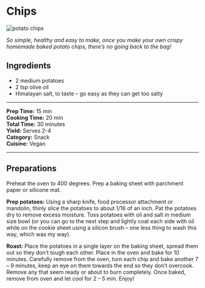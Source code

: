# **Chips**

![potato chips](https://simple-veganista.com/wp-content/uploads/2012/07/best-homemade-baked-potato-chip-recipe-1-360x360.webp)

*So simple, healthy and easy to make, once you make your own crispy homemade baked potato chips, there’s no going back to the bag!*

## **Ingredients**

- 2 medium potatoes
- 2 tsp olive oil
- Himalayan salt, to taste – go easy as they can get too salty


---
**Prep Time:** 15 min   
**Cooking Time:** 20 min  
**Total Time:** 30 minutes  
**Yield:** Serves 2-4  
**Category:** Snack  
**Cuisine:** Vegan 

---
## **Preparations**

Preheat the oven to 400 degrees. Prep a baking sheet with parchment paper or silicone mat.

**Prep potatoes:** Using a sharp knife, food processor attachment or mandolin, thinly slice the potatoes to about 1/16 of an inch. Pat the potatoes dry to remove excess moisture. Toss potatoes with oil and salt in medium size bowl (or you can go to the next step and lightly coat each side with oil while on the cookie sheet using a silicon brush – one less thing to wash this way, which was my way).


**Roast:** Place the potatoes in a single layer on the baking sheet, spread them out so they don’t tough each other. Place in the oven and bake for 10 minutes. Carefully remove from the oven, turn each chip and bake another 7 – 9 minutes, keep an eye on them towards the end so they don’t overcook. Remove any that seem ready or about to burn completely. Once baked, remove from oven and let cool for 2 – 5 min. Enjoy!